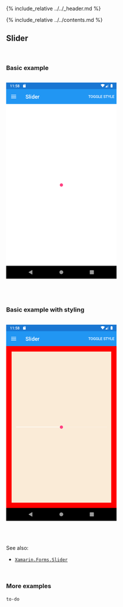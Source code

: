 {% include_relative ../../_header.md %}

{% include_relative ../../contents.md %}

Slider
--------

<br /> 

### Basic example


```fsharp 

```

<img src="../../images/views/Slider-adr-basic.png" width="300">

<br /> <br /> 

### Basic example with styling

```fsharp 

```


<img src="../../images/views/Slider-adr-styled.png" width="300">

<br /> <br /> 

See also:

* [`Xamarin.Forms.Slider`](https://docs.microsoft.com/en-us/dotnet/api/Xamarin.Forms.Slider)

<br /> 

### More examples

`to-do`